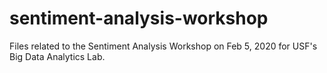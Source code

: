 # sentiment-analysis-workshop
Files related to the Sentiment Analysis Workshop on Feb 5, 2020 for USF's Big Data Analytics Lab.
